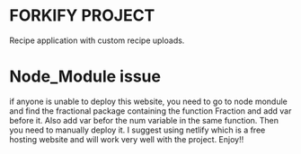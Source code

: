 # FORKIFY PROJECT

Recipe application with custom recipe uploads.

# Node_Module issue

if anyone is unable to deploy this website, you need to go to node mondule and find the fractional package containing the function Fraction and add var before it. Also add var befor the num variable in the same function. Then you need to manually deploy it. I suggest using netlify which is a free hosting website and will work very well with the project. Enjoy!!